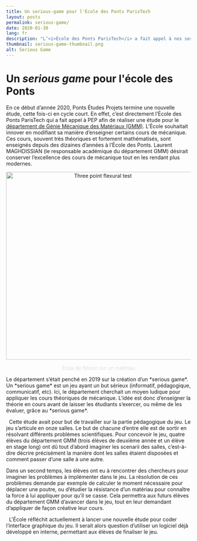 ```yaml
---
title: Un serious-game pour l'École des Ponts ParisTech
layout: posts
permalink: serious-game/
date: 2020-01-30
lang: fr
description: "L’<i>École des Ponts ParisTech</i> a fait appel à nos services pour moderniser l’apprentissage des cours dispensés. Les étudiants ont eu pour mission d’élaborer un <i>serious game</i> permettant de mettre en application leur cours de mécanique."
thumbnail: serious-game-thumbnail.png
alt: Serious Game
---
```


# Un *serious game* pour l'école des Ponts

En ce début d’année 2020, Ponts Études Projets termine une nouvelle étude, cette fois-ci en cycle court. 
En effet, c’est directement l’École des Ponts ParisTech qui a fait appel à PEP afin de réaliser une étude pour le 
[département de Génie Mécanique des Matériaux (GMM)](https://www.enpc.fr/genie-mecanique-et-materiaux). 
L’École souhaitait innover en modifiant sa manière d’enseigner certains cours de mécanique. 
Ces cours, souvent très théoriques et fortement mathématisés, sont enseignés depuis des dizaines d’années à l’École des Ponts.
Laurent MAGHDISSIAN (le responsable académique du département GMM) désirait conserver l’excellence des cours de mécanique tout en les rendant plus modernes.

<div style="text-align: center">
<a title="Cjp24 [CC BY-SA (https://creativecommons.org/licenses/by-sa/3.0)]" 
        href="https://commons.wikimedia.org/wiki/File:Three_point_flexural_test.jpg">
    <img class="img-responsive img-centered" width="512" alt="Three point flexural test" 
        src="https://upload.wikimedia.org/wikipedia/commons/thumb/d/d9/Three_point_flexural_test.jpg/512px-Three_point_flexural_test.jpg">
</a>
</div>
<div>
    <p style="text-align: center; font-weight: 100; color: rgba(150, 150, 150, 1)">
        Essai de flexion sur un matériau
    </p>
</div>
Le département s’était penché en 2019 sur la création d’un *serious game*. 
Un *serious game* est un jeu ayant un but sérieux (informatif, pédagogique, communicatif, etc). 
Ici, le département cherchait un moyen ludique pour appliquer les cours théoriques de mécanique. 
L’idée est donc d’enseigner la théorie en cours avant de laisser les étudiants s’exercer, ou même de les évaluer, grâce au *serious game*. 

  Cette étude avait pour but de travailler sur la partie pédagogique du jeu. Le jeu s’articule en onze salles. 
Le but de chacune d’entre elle est de sortir en résolvant différents problèmes scientifiques. 
Pour concevoir le jeu, quatre élèves du département GMM (trois élèves de deuxième année et un élève en stage long) 
ont dû tout d’abord imaginer les scenarii des salles, c’est-à-dire décrire précisément la manière dont les salles 
étaient disposées et comment passer d’une salle à une autre.   

Dans un second temps, les élèves ont eu à rencontrer des chercheurs pour imaginer les problèmes à implémenter dans le jeu. 
La résolution de ces problèmes demande par exemple de calculer le moment nécessaire pour déplacer une poutre, 
ou d’étudier la résistance d’un matériau pour connaître la force à lui appliquer pour qu’il se casse. 
Cela permettra aux futurs élèves du département GMM d’avancer dans le jeu, tout en leur demandant d’appliquer de façon créative leur cours.

  L'École réfléchit actuellement à lancer une nouvelle étude pour coder l’interface graphique du jeu. 
Il serait alors question d’utiliser un logiciel déjà développé en interne, permettant aux élèves de finaliser le jeu.